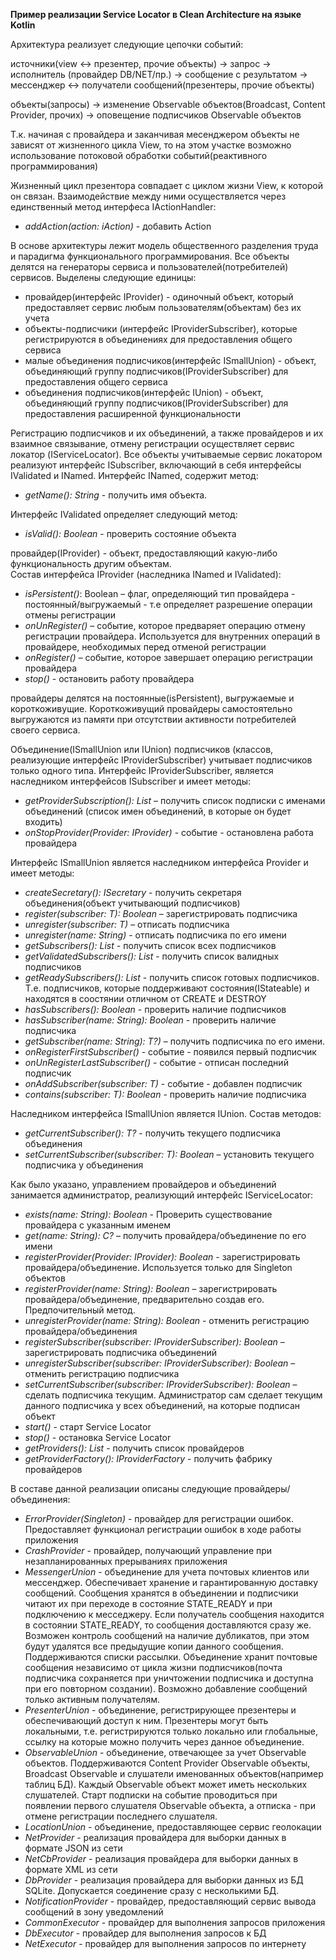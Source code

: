 **Пример реализации Service Locator в Clean Architecture на языке Kotlin**

Архитектура реализует следующие цепочки событий:

источники(view <-> презентер, прочие объекты) -> запрос -> исполнитель (провайдер DB/NET/пр.) -> сообщение с результатом -> мессенджер <-> получатели сообщений(презентеры, прочие объекты)

объекты(запросы) -> изменение Observable объектов(Broadcast, Content Provider, прочих) -> оповещение подписчиков Observable объектов
 
Т.к. начиная с провайдера и заканчивая месенджером объекты не зависят от жизненного цикла View, то на этом участке возможно
использование потоковой обработки событий(реактивного программирования)

Жизненный цикл презентора совпадает с циклом жизни View, к которой он связан. Взаимодействие 
между ними осуществляется через единственный метод интерфеса IActionHandler:

- *addAction(action: iAction)* - добавить Action 

В основе архитектуры лежит модель общественного разделения труда и парадигма функционального программирования. Все объекты делятся на генераторы сервиса и пользователей(потребителей) сервисов. Выделены следующие единицы:
- провайдер(интерфейс IProvider) - одиночный объект, который предоставляет сервис любым пользователям(объектам) без их учета
- объекты-подписчики (интерфейс IProviderSubscriber), которые регистрируются в объединениях для предоставления общего сервиса
- малые объединения подписчиков(интерфейс ISmallUnion) - объект, объединяющий группу подписчиков(IProviderSubscriber) для предоставления общего сервиса
- объединения подписчиков(интерфейс IUnion) - объект, объединяющий группу подписчиков(IProviderSubscriber) для предоставления расширенной функциональности

Регистрацию подписчиков и их объединений, а также провайдеров и их взаимное связывание, отмену регистрации осуществляет сервис локатор (IServiceLocator).
Все объекты учитываемые сервис локатором реализуют интерфейс ISubscriber, включающий в себя интерфейсы IValidated и INamed. Интерфейс INamed, содержит метод:

- *getName(): String* - получить имя объекта.

Интерфейс IValidated определяет следующий метод:

- *isValid(): Boolean* - проверить состояние объекта

провайдер(IProvider) - объект, предоставляющий какую-либо функциональность другим объектам.  
Состав интерфейса IProvider (наследника INamed и IValidated):
- *isPersistent()*: Boolean – флаг, определяющий тип провайдера - постоянный/выгружаемый - т.е определяет разрешение операции отмены регистрации
- *onUnRegister()* – событие, которое предваряет операцию отмену регистрации 
	провайдера. Используется для внутренних операций в провайдере, необходимых перед отменой 
	регистрации
- *onRegister()* – событие, которое завершает операцию регистрации провайдера
- *stop()* - остановить работу провайдера

провайдеры делятся на постоянные(isPersistent), выгружаемые и короткоживущие. Короткоживущий провайдеры
самостоятельно выгружаются из памяти при отсутствии активности потребителей своего сервиса.

Объединение(ISmallUnion или IUnion) подписчиков (классов, реализующие интерфейс IProviderSubscriber) учитывает подписчиков только одного типа. Интерфейс IProviderSubscriber, является наследником интерфейсов ISubscriber и имеет методы:
- *getProviderSubscription(): List<String>* – получить список подписки с именами объединений (список имен объединений, в которые он будет входить)
- *onStopProvider(Provider: IProvider)* - событие - остановлена работа провайдера

Интерфейс ISmallUnion является наследником интерфейса Provider и имеет методы:
- *createSecretary(): ISecretary<T>* - получить секретаря объединения(объект учитывающий подписчиков)
- *register(subscriber: T): Boolean* – зарегистрировать подписчика
- *unregister(subscriber: T)* – отписать подписчика
- *unregister(name: String)* - отписать подписчика по его имени
- *getSubscribers(): List<T>* - получить список всех подписчиков
- *getValidatedSubscribers(): List<T>* - получить список валидных подписчиков
- *getReadySubscribers(): List<T>* - получить список готовых подписчиков. Т.е. подписчиков, которые поддерживают состояния(IStateable) и находятся в соостянии отличном от CREATE и DESTROY
- *hasSubscribers(): Boolean* - проверить наличие подписчиков
- *hasSubscriber(name: String): Boolean* - проверить наличие подписчика
- *getSubscriber(name: String): T?)* – получить подписчика по его имени.
- *onRegisterFirstSubscriber()* - событие - появился первый подписчик
- *onUnRegisterLastSubscriber()* - событие - отписан последний подписчик
- *onAddSubscriber(subscriber: T)* - событие - добавлен подписчик
- *contains(subscriber: T): Boolean* - проверить наличие подписчика

Наследником интерфейса ISmallUnion является IUnion. Состав методов:
- *getCurrentSubscriber(): T?* - получить текущего подписчика объединения 
- *setCurrentSubscriber(subscriber: T): Boolean* – установить текущего подписчика у объединения

Как было указано, управлением провайдеров и объединений занимается администратор, 
реализующий интерфейс IServiceLocator:
- *exists(name: String): Boolean* - Проверить существование провайдера с указанным именем
- *<C : IProvider> get(name: String): C?* – получить провайдера/объединение по его имени
- *registerProvider(Provider: IProvider): Boolean* - зарегистрировать провайдера/объединение. Используется только 
	для Singleton объектов
- *registerProvider(name: String): Boolean* – зарегистрировать провайдера/объединение, предварительно создав 
	его. Предпочительный метод.
- *unregisterProvider(name: String): Boolean* - отменить регистрацию провайдера/объединения
- *registerSubscriber(subscriber: IProviderSubscriber): Boolean* – зарегистрировать подписчика объединений
- *unregisterSubscriber(subscriber: IProviderSubscriber): Boolean* – отменить регистрацию подписчика
- *setCurrentSubscriber(subscriber: IProviderSubscriber): Boolean* – сделать подписчика текущим. Администратор сам 
	сделает текущим данного подписчика у всех объединений, на которые подписан объект
- *start()* - старт Service Locator
- *stop()* - остановка Service Locator
- *getProviders(): List<IProvider>* - получить список провайдеров
- *getProviderFactory(): IProviderFactory* - получить фабрику провайдеров

В составе данной реализации описаны следующие провайдеры/объединения:
- *ErrorProvider(Singleton)* - провайдер для регистрации ошибок. Предоставляет функционал регистрации ошибок в ходе работы приложения
- *CrashProvider* - провайдер, получающий управление при незапланированных прерываниях приложения
- *MessengerUnion* - объединение для учета почтовых клиентов или мессенджер. Обеспечивает хранение и гарантированную доставку сообщений. Сообщения хранятся в объединении и подписчики читают их при переходе в состояние STATE_READY и при подключению к месседжеру. Если получатель сообщения находится в состоянии STATE_READY, то сообщения доставляются сразу же. Возможен контроль сообщений на наличие дубликатов, при этом будут удалятся все предыдущие копии данного сообщения. Поддерживаются списки рассылки. Объединение хранит почтовые сообщения независимо от цикла жизни подписчиков(почта подписчика сохраняется при уничтожении подписчика и доступна при его повторном создании). Возможно добавление сообщений только активным получателям.
- *PresenterUnion* - объединение, регистрирующее презентеры и обеспечивающий доступ к ним. Презентеры могут быть локальными,   т.е. регистрируются только локально или глобальные, ссылку на которые можно получить через данное объединение. 
- *ObservableUnion* - объединение, отвечающее за учет Observable объектов. Поддерживаются Content Provider Observable объекты, Broadcast Observable и слушатели именованных объектов(например таблиц БД). Каждый Observable объект может иметь нескольких слушателей. Старт подписки на событие проводиться при появлении первого слушателя Observable объекта, а отписка - при отмене регистрации последнего слушателя. 
- *LocationUnion* - объединение, предоставляющее сервис геолокации
- *NetProvider* - реализация провайдера для выборки данных в формате JSON из сети
- *NetCbProvider* - реализация провайдера для выборки данных в формате XML из сети
- *DbProvider* - реализация провайдера для выборки данных из БД SQLite. Допускается соединение сразу с несколькими БД.
- *NotificationProvider* - провайдер, предоставляющий сервис вывода сообщений в зону уведомлений
- *CommonExecutor* - провайдер для выполнения запросов приложения
- *DbExecutor* - провайдер для выполнения запросов к БД
- *NetExecutor* - провайдер для выполнения запросов по интернету
